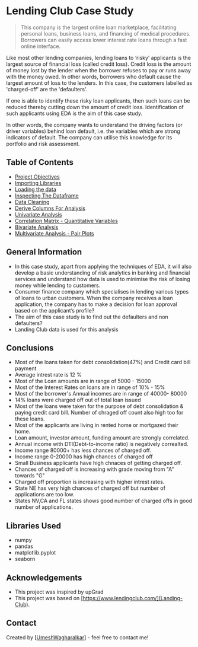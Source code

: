 # Lending Club Case Study
> This company is the largest online loan marketplace, facilitating personal loans, business loans, and financing of medical procedures. Borrowers can easily access lower interest rate loans through a fast online interface.

Like most other lending companies, lending loans to ‘risky’ applicants is the largest source of financial loss (called credit loss). Credit loss is the amount of money lost by the lender when the borrower refuses to pay or runs away with the money owed. In other words, borrowers who default cause the largest amount of loss to the lenders. In this case, the customers labelled as 'charged-off' are the 'defaulters'.

If one is able to identify these risky loan applicants, then such loans can be reduced thereby cutting down the amount of credit loss. Identification of such applicants using EDA is the aim of this case study.

In other words, the company wants to understand the driving factors (or driver variables) behind loan default, i.e. the variables which are strong indicators of default. The company can utilise this knowledge for its portfolio and risk assessment.


## Table of Contents
* [Project Objectives](#General-information)
* [Importing Libraries](#Libraries-used)
* [Loading the data](#Data-Load)
* [Inspecting The Dataframe](#Data-Read)
* [Data Cleaning](#Data-Mining)
* [Derive Columns For Analysis](#Adding-additional-columns)
* [Univariate Analysis](#Catagorical-Variables)
* [Correlation Matrix - Quantitative Variables](#Correlation)
* [Bivariate Analysis](#By-Charts)
* [Multivariate Analysis - Pair Plots](#Multivatiate)

## General Information
- In this case study, apart from applying the techniques of EDA, it will also develop a basic understanding of risk analytics in banking and financial services and understand how data is used to minimise the risk of losing money while lending to customers.
- Consumer finance company which specialises in lending various types of loans to urban customers. When the company receives a loan application, the company has to make a decision for loan approval based on the applicant’s profile?
- The aim of this case study is to find out the defaulters and non defaulters?
- Landing Club data is used for this analysis

## Conclusions
- Most of the loans taken for debt consolidation(47%) and Credit card bill payment
- Average intrest rate is 12 %
- Most of the Loan amounts are in range of 5000 - 15000
- Most of the Interest Rates on loans are in range of 10% - 15%
- Most of the borrower's Annual incomes are in range of 40000- 80000
- 14% loans were charged off out of total loan issued
- Most of the loans were taken for the purpose of debt consolidation & paying credit card bill. Number of chraged off count also high too for these loans.
- Most of the applicants are living in rented home or mortgazed their home.
- Loan amount, investor amount, funding amount are strongly correlated.
- Annual income with DTI(Debt-to-income ratio) is negatively correalted.
- Income range 80000+  has less chances of charged off.
- Income range 0-20000 has high chances of charged off
- Small Business applicants have high chnaces of getting charged off.
- Chances of charged off is increasing with grade moving from "A" towards "G"
- Charged off proportion is increasing with higher intrest rates.
- State NE has very high chances of charged off but number of applications are too low.
- States NV,CA and FL states shows good number of charged offs in good number of applications.

## Libraries Used
- numpy
- pandas
- matplotlib.pyplot
- seaborn

## Acknowledgements
- This project was inspired by upGrad
- This project was based on [https://www.lendingclub.com/](Landing-Club).


## Contact
Created by [[UmeshWagharalkar](https://github.com/UmeshWagharalkar)] - feel free to contact me!
